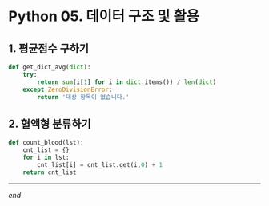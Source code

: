 # Python 05. 데이터 구조 및 활용





## 1. 평균점수 구하기

```python
def get_dict_avg(dict):
    try: 
        return sum(i[1] for i in dict.items()) / len(dict)
    except ZeroDivisionError:
        return '대상 항목이 없습니다.'
```



## 2. 혈액형 분류하기

```python
def count_blood(lst):
    cnt_list = {}
    for i in lst:
        cnt_list[i] = cnt_list.get(i,0) + 1
    return cnt_list
```





---

*end*
